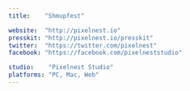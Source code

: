 ```yaml
---
title:    "Shmupfest"

website:  "http://pixelnest.io"
presskit: "http://pixelnest.io/presskit"
twitter:  "https://twitter.com/pixelnest"
facebook: "https://facebook.com/pixelneststudio"

studio:    "Pixelnest Studio"
platforms: "PC, Mac, Web"
---
```

